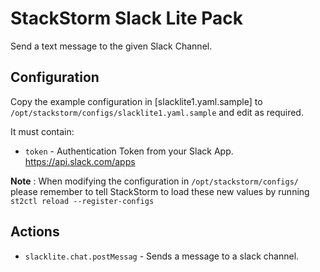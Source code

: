 # StackStorm Slack Lite Pack

Send a text message to the given Slack Channel.

## Configuration

Copy the example configuration in [slacklite1.yaml.sample]
to `/opt/stackstorm/configs/slacklite1.yaml.sample` and edit as required.

It must contain:

* ``token`` - Authentication Token from your Slack App. https://api.slack.com/apps

**Note** : When modifying the configuration in `/opt/stackstorm/configs/` please
           remember to tell StackStorm to load these new values by running
           `st2ctl reload --register-configs`

## Actions

* `slacklite.chat.postMessag` - Sends a message to a slack channel.
